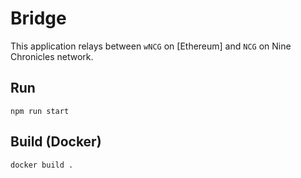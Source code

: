 # Bridge

This application relays between `wNCG` on [Ethereum] and `NCG` on Nine Chronicles network.

## Run

```
npm run start
```

## Build (Docker)

```
docker build .
```
